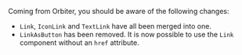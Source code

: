 Coming from Orbiter, you should be aware of the following changes:

- `Link`, `IconLink` and `TextLink` have all been merged into one.
- `LinkAsButton` has been removed. It is now possible to use the `Link` component without an `href` attribute.
